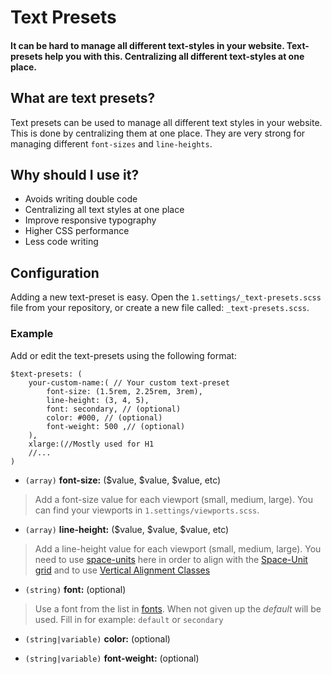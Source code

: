 # Text Presets
#### It can be hard to manage all different text-styles in your website. Text-presets help you with this. Centralizing all different text-styles at one place.


## What are text presets?
Text presets can be used to manage all different text styles in your website. This is done by centralizing them at one place. They are very strong for managing different `font-sizes` and `line-heights`.

## Why should I use it?
- Avoids writing double code
- Centralizing all text styles at one place
- Improve responsive typography 
- Higher CSS performance
- Less code writing


## Configuration

Adding a new text-preset is easy. Open the `1.settings/_text-presets.scss` file from your repository, or create a new file called: `_text-presets.scss`. 

### Example
Add or edit the text-presets using the following format:
```scss{2-8}
$text-presets: (
	your-custom-name:( // Your custom text-preset
		font-size: (1.5rem, 2.25rem, 3rem),
		line-height: (3, 4, 5),
		font: secondary, // (optional)
		color: #000, // (optional)
		font-weight: 500 ,// (optional)
	),
	xlarge:(//Mostly used for H1
	//...
)
```

- `(array)` **font-size:** ($value, $value, $value, etc)

> Add a font-size value for each viewport  (small, medium, large). You can find your viewports in `1.settings/viewports.scss`.
  
- `(array)` **line-height:** ($value, $value, $value, etc)

> Add a line-height value for each viewport  (small, medium, large). You need to use [space-units](base-principles/space-unit-grid.md) here in order to align with the [Space-Unit grid](base-principles/space-unit-grid.md)  and to use [Vertical Alignment Classes](/typography/vertical-alignments)

- `(string)` **font:** (optional) 

> Use a font from the list in [fonts](fonts.md). When not given up the *default* will be used. 
Fill in for example: `default` or `secondary`

- `(string|variable)` **color:** (optional)

- `(string|variable)` **font-weight:** (optional)
